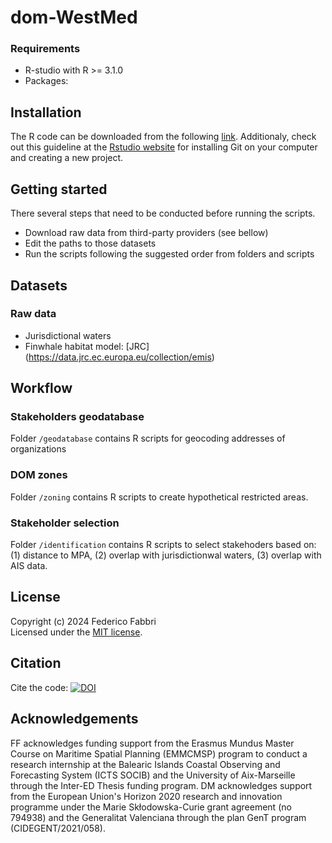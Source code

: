 # dom-WestMed


### Requirements
* R-studio with R >= 3.1.0
* Packages:
  
  
## Installation
  
The R code can be downloaded from the following [link](https://github.com/dmarch/dom-wmed/archive/master.zip). Additionaly, check out this guideline at the [Rstudio website](https://support.rstudio.com/hc/en-us/articles/200532077-Version-Control-with-Git-and-SVN) for installing Git on your computer and creating a new project.


## Getting started

There several steps that need to be conducted before running the scripts. 

* Download raw data from third-party providers (see bellow)
* Edit the paths to those datasets
* Run the scripts following the suggested order from folders and scripts


## Datasets

### Raw data

* Jurisdictional waters
* Finwhale habitat model: [JRC] (https://data.jrc.ec.europa.eu/collection/emis)


## Workflow

### Stakeholders geodatabase
Folder `/geodatabase` contains R scripts for geocoding addresses of organizations

### DOM zones
Folder `/zoning` contains R scripts to create hypothetical restricted areas.

### Stakeholder selection
Folder `/identification` contains R scripts to select stakehoders based on: (1) distance to MPA, (2) overlap with jurisdictionwal waters, (3) overlap with AIS data.



## License

Copyright (c) 2024 Federico Fabbri  
Licensed under the [MIT license](https://github.com/dmarch/abigoos/blob/master/LICENSE).


## Citation
Cite the code: [![DOI](https://zenodo.org/badge/753592347.svg)](https://zenodo.org/doi/10.5281/zenodo.10624747)
## Acknowledgements

FF acknowledges funding support from the Erasmus Mundus Master Course on Maritime Spatial Planning (EMMCMSP) program to conduct a research internship at the Balearic Islands Coastal Observing and Forecasting System (ICTS SOCIB) and the University of Aix-Marseille through the Inter-ED Thesis funding program. 
DM acknowledges support from the European Union's Horizon 2020 research and innovation programme under the Marie Skłodowska-Curie grant agreement (no 794938) and the Generalitat Valenciana through the plan GenT program (CIDEGENT/2021/058).
